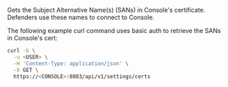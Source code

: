 Gets the Subject Alternative Name(s) (SANs) in Console's certificate.
Defenders use these names to connect to Console.

The following example curl command uses basic auth to retrieve the SANs in Console's cert:

```bash
curl -k \
  -u <USER> \
  -H 'Content-Type: application/json' \
  -X GET \
  https://<CONSOLE>:8083/api/v1/settings/certs
```
